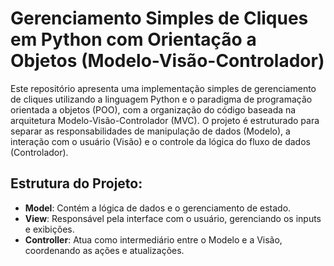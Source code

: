 # Gerenciamento Simples de Cliques em Python com Orientação a Objetos (Modelo-Visão-Controlador)

Este repositório apresenta uma implementação simples de gerenciamento de cliques utilizando a linguagem Python e o paradigma de programação orientada a objetos (POO), com a organização do código baseada na arquitetura Modelo-Visão-Controlador (MVC). O projeto é estruturado para separar as responsabilidades de manipulação de dados (Modelo), a interação com o usuário (Visão) e o controle da lógica do fluxo de dados (Controlador).

## Estrutura do Projeto:

- **Model**: Contém a lógica de dados e o gerenciamento de estado.
- **View**: Responsável pela interface com o usuário, gerenciando os inputs e exibições.
- **Controller**: Atua como intermediário entre o Modelo e a Visão, coordenando as ações e atualizações.
